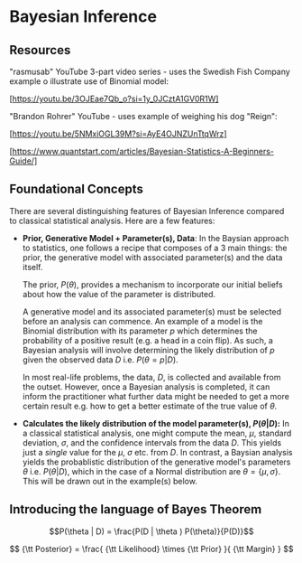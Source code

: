 # Bayesian Inference

## Resources

"rasmusab" YouTube 3-part video series - uses the Swedish Fish Company example o illustrate use of Binomial model:

[https://youtu.be/3OJEae7Qb_o?si=1y_0JCztA1GV0R1W]

"Brandon Rohrer" YouTube - uses example of weighing his dog "Reign":

[https://youtu.be/5NMxiOGL39M?si=AyE4OJNZUnTtqWrz]

[https://www.quantstart.com/articles/Bayesian-Statistics-A-Beginners-Guide/]


## Foundational Concepts

There are several distinguishing features of Bayesian Inference compared to classical statistical analysis.  Here are a few features:

- **Prior, Generative Model + Parameter(s), Data**:
  In the Baysian approach to statistics, one follows a recipe that composes of a 3 main things: the prior, the generative model with associated parameter(s) and the data itself.  
  
  The prior, $P(\theta)$, provides a mechanism to incorporate our initial beliefs about how the value of the parameter is distributed. 

  A generative model and its associated parameter(s) must be selected before an analysis can commence. An example of a model is the Binomial distribution with its parameter $p$ which determines the probability of a positive result (e.g. a head in a coin flip).  As such, a Bayesian analysis will involve determining the likely distribution of $p$ given the observed data $D$ i.e. $P(\theta = p|D)$.

  In most real-life problems, the data, $D$, is collected and available from the outset.  However, once a Bayesian analysis is completed, it can inform the practitioner what further data might be needed to get a more certain result e.g. how to get a better estimate of the true value of $\theta$.

- **Calculates the likely distribution of the model parameter(s), $P(\theta|D)$:**
  In a classical statistical analysis, one might compute the mean, $\mu$, standard deviation, $\sigma$, and the confidence intervals from the data $D$.  This yields just a *single* value for the $\mu$, $\sigma$ etc. from $D$.  In contrast, a Baysian analysis yields the probablistic distribution of the generative model's parameters $\theta$ i.e. $P(\theta|D)$, which in the case of a Normal distribution are $\theta = \{\mu, \sigma\}$.  This will be drawn out in the example(s) below.

## Introducing the language of Bayes Theorem

$$P(\theta | D) = \frac{P(D | \theta ) P(\theta)}{P(D)}$$


$$ {\tt Posterior} = \frac{ {\tt Likelihood} \times {\tt Prior} }{ {\tt Margin} } $$